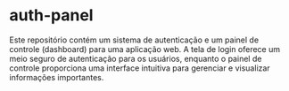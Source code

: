 # auth-panel
Este repositório contém um sistema de autenticação e um painel de controle (dashboard) para uma aplicação web. A tela de login oferece um meio seguro de autenticação para os usuários, enquanto o painel de controle proporciona uma interface intuitiva para gerenciar e visualizar informações importantes.
